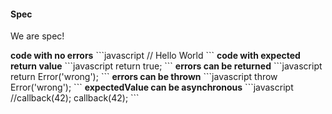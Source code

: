 #### Spec
<p>We are spec!</p>
<strong>code with no errors</strong>
```javascript
// Hello World
```
<strong>code with expected return value</strong>
```javascript
return true;
```
<strong>errors can be returned</strong>
```javascript
return Error('wrong');
```
<strong>errors can be thrown</strong>
```javascript
throw Error('wrong');
```
<strong>expectedValue can be asynchronous</strong>
```javascript
//callback(42);
callback(42);
```
